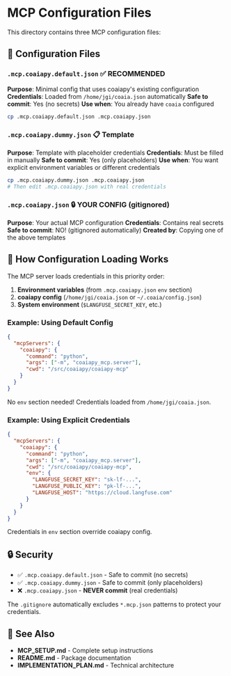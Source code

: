 # MCP Configuration Files

This directory contains three MCP configuration files:

## 📁 Configuration Files

### `.mcp.coaiapy.default.json` ✅ **RECOMMENDED**
**Purpose**: Minimal config that uses coaiapy's existing configuration
**Credentials**: Loaded from `/home/jgi/coaia.json` automatically
**Safe to commit**: Yes (no secrets)
**Use when**: You already have `coaia` configured

```bash
cp .mcp.coaiapy.default.json .mcp.coaiapy.json
```

### `.mcp.coaiapy.dummy.json` 📋 Template
**Purpose**: Template with placeholder credentials
**Credentials**: Must be filled in manually
**Safe to commit**: Yes (only placeholders)
**Use when**: You want explicit environment variables or different credentials

```bash
cp .mcp.coaiapy.dummy.json .mcp.coaiapy.json
# Then edit .mcp.coaiapy.json with real credentials
```

### `.mcp.coaiapy.json` 🔒 **YOUR CONFIG** (gitignored)
**Purpose**: Your actual MCP configuration
**Credentials**: Contains real secrets
**Safe to commit**: NO! (gitignored automatically)
**Created by**: Copying one of the above templates

## 🔄 How Configuration Loading Works

The MCP server loads credentials in this priority order:

1. **Environment variables** (from `.mcp.coaiapy.json` `env` section)
2. **coaiapy config** (`/home/jgi/coaia.json` or `~/.coaia/config.json`)
3. **System environment** (`$LANGFUSE_SECRET_KEY`, etc.)

### Example: Using Default Config

```json
{
  "mcpServers": {
    "coaiapy": {
      "command": "python",
      "args": ["-m", "coaiapy_mcp.server"],
      "cwd": "/src/coaiapy/coaiapy-mcp"
    }
  }
}
```

No `env` section needed! Credentials loaded from `/home/jgi/coaia.json`.

### Example: Using Explicit Credentials

```json
{
  "mcpServers": {
    "coaiapy": {
      "command": "python",
      "args": ["-m", "coaiapy_mcp.server"],
      "cwd": "/src/coaiapy/coaiapy-mcp",
      "env": {
        "LANGFUSE_SECRET_KEY": "sk-lf-...",
        "LANGFUSE_PUBLIC_KEY": "pk-lf-...",
        "LANGFUSE_HOST": "https://cloud.langfuse.com"
      }
    }
  }
}
```

Credentials in `env` section override coaiapy config.

## 🔒 Security

- ✅ `.mcp.coaiapy.default.json` - Safe to commit (no secrets)
- ✅ `.mcp.coaiapy.dummy.json` - Safe to commit (only placeholders)
- ❌ `.mcp.coaiapy.json` - **NEVER commit** (real credentials)

The `.gitignore` automatically excludes `*.mcp.json` patterns to protect your credentials.

## 📖 See Also

- **MCP_SETUP.md** - Complete setup instructions
- **README.md** - Package documentation
- **IMPLEMENTATION_PLAN.md** - Technical architecture
